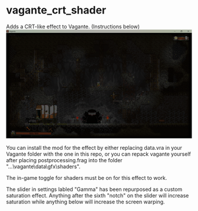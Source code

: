 # vagante_crt_shader
Adds a CRT-like effect to Vagante.
(Instructions below)
![the_effect_in_action](./crt_example.png)

You can install the mod for the effect by either replacing data.vra in your Vagante folder with the one in this repo, or you can repack vagante yourself after placing postprocessing.frag into the folder "...\vagante\data\gfx\shaders".

The in-game toggle for shaders must be on for this effect to work.

The slider in settings labled "Gamma" has been repurposed as a custom saturation effect.
Anything after the sixth "notch" on the slider will increase saturation while anything below will increase the screen warping.
